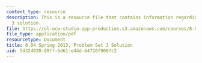 ```yaml
---
content_type: resource
description: This is a resource file that contains information regarding problem set
  3 solution.
file: https://ol-ocw-studio-app-production.s3.amazonaws.com/courses/8-04-quantum-physics-i-spring-2013/5d32402080ff6d61e44d64720f9087c2_MIT8_04S13_ps3_sol.pdf
file_type: application/pdf
resourcetype: Document
title: 8.04 Spring 2013, Problem Set 3 Solution
uid: 5d324020-80ff-6d61-e44d-64720f9087c2
---
```

